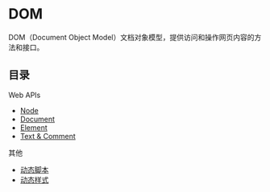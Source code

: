 # DOM

DOM（Document Object Model）文档对象模型，提供访问和操作网页内容的方法和接口。

## 目录

Web APIs

- [Node](node.md)
- [Document](document.md)
- [Element](element.md)
- [Text & Comment](text%26comment.md)

其他

- [动态脚本](other/dynamic-script.md)
- [动态样式](other/dynamic-style.md)
